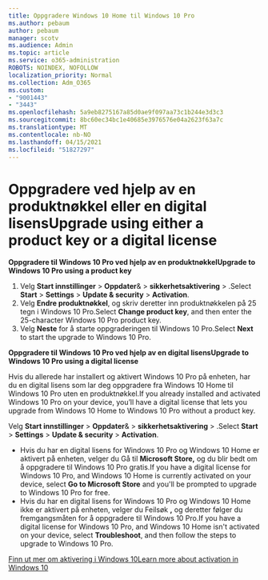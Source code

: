 ```yaml
---
title: Oppgradere Windows 10 Home til Windows 10 Pro
ms.author: pebaum
author: pebaum
manager: scotv
ms.audience: Admin
ms.topic: article
ms.service: o365-administration
ROBOTS: NOINDEX, NOFOLLOW
localization_priority: Normal
ms.collection: Adm_O365
ms.custom:
- "9001443"
- "3443"
ms.openlocfilehash: 5a9eb8275167a85d0ae9f097aa73c1b244e3d3c3
ms.sourcegitcommit: 8bc60ec34bc1e40685e3976576e04a2623f63a7c
ms.translationtype: MT
ms.contentlocale: nb-NO
ms.lasthandoff: 04/15/2021
ms.locfileid: "51827297"
---
```

# <a name="upgrade-using-either-a-product-key-or-a-digital-license"></a><span data-ttu-id="94b50-102">Oppgradere ved hjelp av en produktnøkkel eller en digital lisens</span><span class="sxs-lookup"><span data-stu-id="94b50-102">Upgrade using either a product key or a digital license</span></span>

<span data-ttu-id="94b50-103">**Oppgradere til Windows 10 Pro ved hjelp av en produktnøkkel**</span><span class="sxs-lookup"><span data-stu-id="94b50-103">**Upgrade to Windows 10 Pro using a product key**</span></span>

1. <span data-ttu-id="94b50-104">Velg **Start innstillinger**  >  **Oppdater**&  >  **sikkerhetsaktivering**  >  .</span><span class="sxs-lookup"><span data-stu-id="94b50-104">Select **Start** > **Settings** > **Update & security** > **Activation**.</span></span>
2. <span data-ttu-id="94b50-105">Velg **Endre produktnøkkel**, og skriv deretter inn produktnøkkelen på 25 tegn i Windows 10 Pro.</span><span class="sxs-lookup"><span data-stu-id="94b50-105">Select **Change product key**, and then enter the 25-character Windows 10 Pro product key.</span></span>
3. <span data-ttu-id="94b50-106">Velg **Neste** for å starte oppgraderingen til Windows 10 Pro.</span><span class="sxs-lookup"><span data-stu-id="94b50-106">Select **Next** to start the upgrade to Windows 10 Pro.</span></span>

<span data-ttu-id="94b50-107">**Oppgradere til Windows 10 Pro ved hjelp av en digital lisens**</span><span class="sxs-lookup"><span data-stu-id="94b50-107">**Upgrade to Windows 10 Pro using a digital license**</span></span>

<span data-ttu-id="94b50-108">Hvis du allerede har installert og aktivert Windows 10 Pro på enheten, har du en digital lisens som lar deg oppgradere fra Windows 10 Home til Windows 10 Pro uten en produktnøkkel.</span><span class="sxs-lookup"><span data-stu-id="94b50-108">If you already installed and activated Windows 10 Pro on your device, you’ll have a digital license that lets you upgrade from Windows 10 Home to Windows 10 Pro without a product key.</span></span>

<span data-ttu-id="94b50-109">Velg **Start innstillinger**  >  **Oppdater**&  >  **sikkerhetsaktivering**  >  .</span><span class="sxs-lookup"><span data-stu-id="94b50-109">Select **Start** > **Settings** > **Update & security** > **Activation**.</span></span>

- <span data-ttu-id="94b50-110">Hvis du har en digital lisens for Windows 10 Pro og Windows 10 Home er aktivert på enheten, velger du Gå til **Microsoft Store,** og du blir bedt om å oppgradere til Windows 10 Pro gratis.</span><span class="sxs-lookup"><span data-stu-id="94b50-110">If you have a digital license for Windows 10 Pro, and Windows 10 Home is currently activated on your device, select **Go to Microsoft Store** and you'll be prompted to upgrade to Windows 10 Pro for free.</span></span>
- <span data-ttu-id="94b50-111">Hvis du har en digital lisens for Windows 10 Pro og Windows 10 Home ikke er aktivert på enheten, velger du Feilsøk **,** og deretter følger du fremgangsmåten for å oppgradere til Windows 10 Pro.</span><span class="sxs-lookup"><span data-stu-id="94b50-111">If you have a digital license for Windows 10 Pro, and Windows 10 Home isn't activated on your device, select **Troubleshoot**, and then follow the steps to upgrade to Windows 10 Pro.</span></span>

[<span data-ttu-id="94b50-112">Finn ut mer om aktivering i Windows 10</span><span class="sxs-lookup"><span data-stu-id="94b50-112">Learn more about activation in Windows 10</span></span>](https://support.microsoft.com/help/12440)